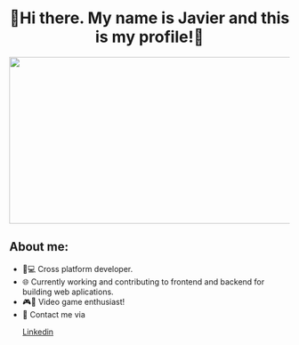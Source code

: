 

<div align="center">
<h1 align="center">👋Hi there. My name is Javier and this is my profile!👋</h1>
<img src="https://i.imgur.com/olN5Cee.png"  height="300" width="900" >
</div>


## About me:

- 📱💻 Cross platform developer.
- 🌐 Currently working and contributing to frontend and backend for building web aplications.
- 🎮👾 Video game enthusiast!
- 💼 Contact me via <p><a href="https://www.linkedin.com/in/javier-tom%C3%A9-rold%C3%A1n-a05579265">Linkedin</a></p>
<br>


